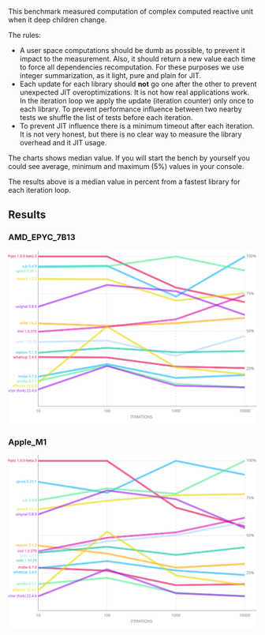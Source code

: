 This benchmark measured computation of complex computed reactive unit when it deep children change.

The rules:

- A user space computations should be dumb as possible, to prevent it impact to the measurement. Also, it should return a new value each time to force all dependencies recomputation. For these purposes we use integer summarization, as it light, pure and plain for JIT.
- Each update for each library should **not** go one after the other to prevent unexpected JIT overoptimizations. It is not how real applications work. In the iteration loop we apply the update (iteration counter) only once to each library. To prevent performance influence between two nearby tests we shuffle the list of tests before each iteration.
- To prevent JIT influence there is a minimum timeout after each iteration. It is not very honest, but there is no clear way to measure the library overhead and it JIT usage.

The charts shows median value. If you will start the bench by yourself you could see average, minimum and maximum (5%) values in your console.

The results above is a median value in percent from a fastest library for each iteration loop.

## Results

### AMD_EPYC_7B13

![](./chart_AMD_EPYC_7B13.svg)

<!-- ### AMD_EPYC_7B13 -->

### Apple_M1

![](./chart_Apple_M1.svg)

<!-- ### Apple_M1 -->
